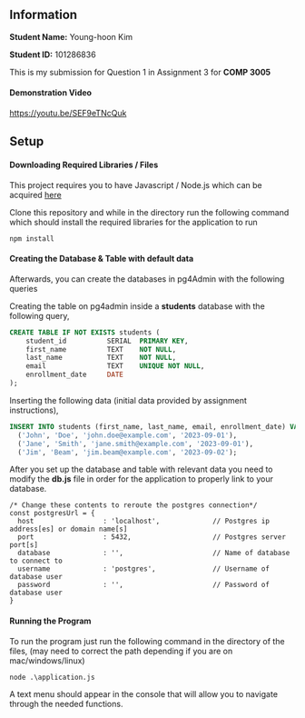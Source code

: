 ## Information
**Student Name:** Young-hoon Kim

**Student ID:** 101286836

This is my submission for Question 1 in Assignment 3 for **COMP 3005**

#### Demonstration Video
https://youtu.be/SEF9eTNcQuk

## Setup
#### Downloading Required Libraries / Files
This project requires you to have Javascript / Node.js which can be acquired [here](https://nodejs.org/en/download/current)

Clone this repository and while in the directory run the following command which should install the required libraries for the application to run
```
npm install
```

#### Creating the Database & Table with default data
Afterwards, you can create the databases in pg4Admin with the following queries

Creating the table on pg4admin inside a **students** database with the following query,
```sql
CREATE TABLE IF NOT EXISTS students (
	student_id			SERIAL	PRIMARY KEY,
	first_name			TEXT	NOT NULL,
	last_name			TEXT	NOT NULL,
	email				TEXT	UNIQUE NOT NULL,
	enrollment_date		DATE
);
```

Inserting the following data (initial data provided by assignment instructions),
```sql
INSERT INTO students (first_name, last_name, email, enrollment_date) VALUES
  ('John', 'Doe', 'john.doe@example.com', '2023-09-01'),
  ('Jane', 'Smith', 'jane.smith@example.com', '2023-09-01'),
  ('Jim', 'Beam', 'jim.beam@example.com', '2023-09-02');
```

After you set up the database and table with relevant data you need to modify the **db.js** file in order for the application to properly link to your database.
```
/* Change these contents to reroute the postgres connection*/
const postgresUrl = {
  host                 : 'localhost',             // Postgres ip address[es] or domain name[s]
  port                 : 5432,                    // Postgres server port[s]
  database             : '',                      // Name of database to connect to
  username             : 'postgres',              // Username of database user
  password             : '',                      // Password of database user 
}
```

#### Running the Program
To run the program just run the following command in the directory of the files, (may need to correct the path depending if you are on mac/windows/linux)
```
node .\application.js
```
A text menu should appear in the console that will allow you to navigate through the needed functions.
